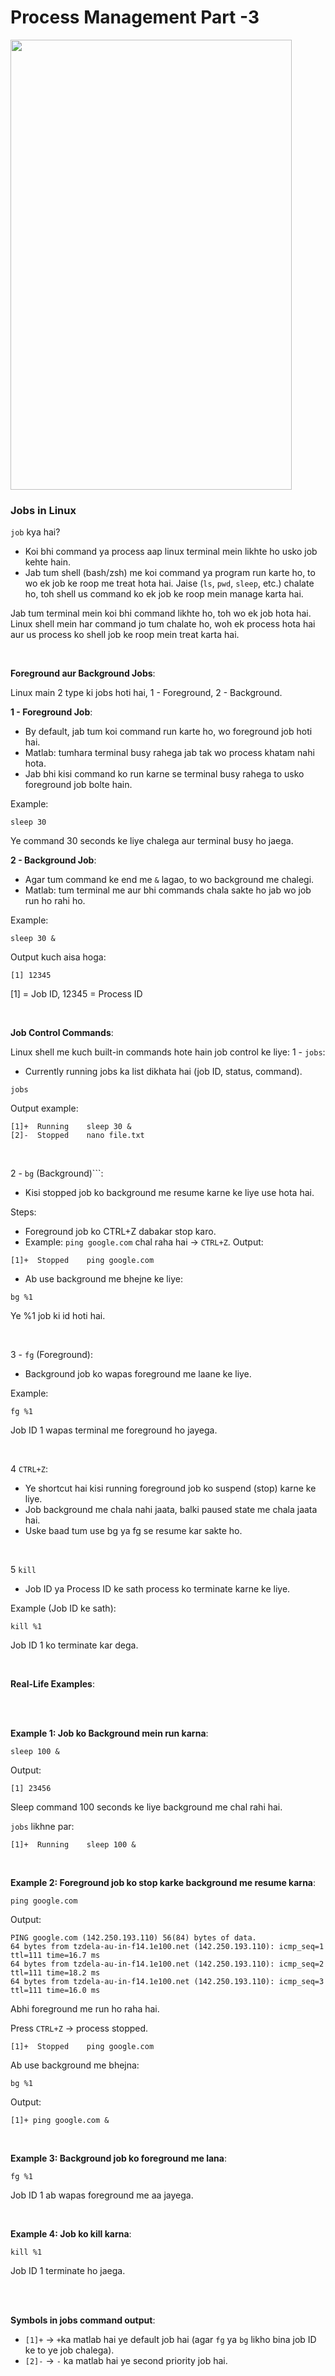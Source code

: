 # Process Management Part -3

<img src="https://drive.google.com/uc?export=view&id=1GjwR2D_h0kBch3bBB4LXWkXBsdsJkaGr" width="450" height="720">

<br>

### Jobs in Linux

```job``` kya hai?
- Koi bhi command ya process aap linux terminal mein likhte ho usko job kehte hain.
- Jab tum shell (bash/zsh) me koi command ya program run karte ho, to wo ek job ke roop me treat hota hai. Jaise (```ls```, ```pwd```, ```sleep```, etc.) chalate ho, toh shell us command ko ek job ke roop mein manage karta hai.

Jab tum terminal mein koi bhi command likhte ho, toh wo ek job hota hai. Linux shell mein har command jo tum chalate ho, woh ek process hota hai aur us process ko shell job ke roop mein treat karta hai.

<br>

**Foreground aur Background Jobs**:

Linux main 2 type ki jobs hoti hai, 1 - Foreground, 2 - Background.

**1 - Foreground Job**:
- By default, jab tum koi command run karte ho, wo foreground job hoti hai.
- Matlab: tumhara terminal busy rahega jab tak wo process khatam nahi hota.
- Jab bhi kisi command ko run karne se terminal busy rahega to usko foreground job bolte hain.

Example:
```
sleep 30
```
Ye command 30 seconds ke liye chalega aur terminal busy ho jaega.

**2 - Background Job**:
- Agar tum command ke end me ```&``` lagao, to wo background me chalegi.
- Matlab: tum terminal me aur bhi commands chala sakte ho jab wo job run ho rahi ho.

Example:
```
sleep 30 &
```
Output kuch aisa hoga:
```
[1] 12345
```
[1] = Job ID, 12345 = Process ID

<br>

**Job Control Commands**:

Linux shell me kuch built-in commands hote hain job control ke liye:
1 - ```jobs```:
- Currently running jobs ka list dikhata hai (job ID, status, command).
```
jobs
```
Output example:
```
[1]+  Running    sleep 30 &
[2]-  Stopped    nano file.txt
```

<br>

2 - ```bg``` (Background)```:
- Kisi stopped job ko background me resume karne ke liye use hota hai.

Steps:
- Foreground job ko CTRL+Z dabakar stop karo.
- Example: ```ping google.com``` chal raha hai → ```CTRL+Z```.
Output:
```
[1]+  Stopped    ping google.com
```
- Ab use background me bhejne ke liye:
```
bg %1
```
Ye %1 job ki id hoti hai.

<br>

3 - ```fg``` (Foreground):
- Background job ko wapas foreground me laane ke liye.

Example:
```
fg %1
```
Job ID 1 wapas terminal me foreground ho jayega.

<br>

4 ```CTRL+Z```:
- Ye shortcut hai kisi running foreground job ko suspend (stop) karne ke liye.
- Job background me chala nahi jaata, balki paused state me chala jaata hai.
- Uske baad tum use bg ya fg se resume kar sakte ho.

<br>

5 ```kill```
- Job ID ya Process ID ke sath process ko terminate karne ke liye.

Example (Job ID ke sath):
```
kill %1
```
Job ID 1 ko terminate kar dega.

<br>

**Real-Life Examples**:

<br>
<br>

**Example 1: Job ko Background mein run karna**:
```
sleep 100 &
```
Output:
```
[1] 23456
```
Sleep command 100 seconds ke liye background me chal rahi hai.

```jobs``` likhne par:
```
[1]+  Running    sleep 100 &
```

<br>

**Example 2: Foreground job ko stop karke background me resume karna**:
```
ping google.com
```
Output:
```
PING google.com (142.250.193.110) 56(84) bytes of data.
64 bytes from tzdela-au-in-f14.1e100.net (142.250.193.110): icmp_seq=1 ttl=111 time=16.7 ms
64 bytes from tzdela-au-in-f14.1e100.net (142.250.193.110): icmp_seq=2 ttl=111 time=18.2 ms
64 bytes from tzdela-au-in-f14.1e100.net (142.250.193.110): icmp_seq=3 ttl=111 time=16.0 ms
```
Abhi foreground me run ho raha hai.

Press ```CTRL+Z``` → process stopped.
```
[1]+  Stopped    ping google.com
```

Ab use background me bhejna:
```
bg %1
```
Output:
```
[1]+ ping google.com &
```

<br>

**Example 3: Background job ko foreground me lana**:
```
fg %1
```
Job ID 1 ab wapas foreground me aa jayega.

<br>

**Example 4: Job ko kill karna**:
```
kill %1
```
Job ID 1 terminate ho jaega.

<br>
<br>

**Symbols in jobs command output**:
- ```[1]+``` → ```+```ka matlab hai ye default job hai (agar ```fg``` ya ```bg``` likho bina job ID ke to ye job chalega).
- ```[2]-``` → ```-``` ka matlab hai ye second priority job hai.

